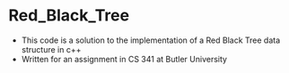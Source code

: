 # Red_Black_Tree
 - This code is a solution to the implementation of a Red Black Tree data structure in c++
 - Written for an assignment in CS 341 at Butler University
